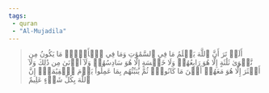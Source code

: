 ```yaml
---
tags: 
 - quran 
 - "Al-Mujadila"
---
```


> أَلَمۡ تَرَ أَنَّ ٱللَّهَ يَعۡلَمُ مَا فِي ٱلسَّمَٰوَٰتِ وَمَا فِي ٱلۡأَرۡضِۖ مَا يَكُونُ مِن نَّجۡوَىٰ ثَلَٰثَةٍ إِلَّا هُوَ رَابِعُهُمۡ وَلَا خَمۡسَةٍ إِلَّا هُوَ سَادِسُهُمۡ وَلَآ أَدۡنَىٰ مِن ذَٰلِكَ وَلَآ أَكۡثَرَ إِلَّا هُوَ مَعَهُمۡ أَيۡنَ مَا كَانُواْۖ ثُمَّ يُنَبِّئُهُم بِمَا عَمِلُواْ يَوۡمَ ٱلۡقِيَٰمَةِۚ إِنَّ ٱللَّهَ بِكُلِّ شَيۡءٍ عَلِيمٌ
